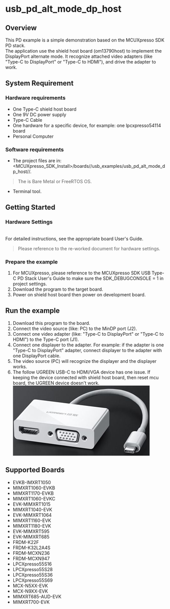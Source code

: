 # usb_pd_alt_mode_dp_host



## Overview

This PD example is a simple demonstration based on the MCUXpresso SDK PD stack.
<br> The application use the shield host board (om13790host) to implement the DisplayPort alternate mode.
It recognize attached video adapters (like "Type-C to DisplayPort" or "Type-C to HDMI"), and drive the adapter to work.

## System Requirement

### Hardware requirements

- One Type-C shield host board
- One 9V DC power supply
- Type-C Cable
- One hardware for a specific device, for example: one lpcxpresso54114 board
- Personal Computer


### Software requirements

- The project files are in: 
<br> <MCUXpresso_SDK_Install>/boards/<board>/usb_examples/usb_pd_alt_mode_dp_host/<rtos>/<toolchain>.
> The <rtos> is Bare Metal or FreeRTOS OS.
- Terminal tool.


## Getting Started

### Hardware Settings

<br> For detailed instructions, see the appropriate board User's Guide.
> Please reference to the re-worked document for hardware settings.


### Prepare the example

1.  For MCUXpresso, please reference to the MCUXpresso SDK USB Type-C PD Stack User's Guide to make sure the SDK_DEBUGCONSOLE = 1 in project settings.
2.  Download the program to the target board.
3.  Power on shield host board then power on development board.

## Run the example

1.  Download this program to the board.
2.  Connect the video source (like: PC) to the MinDP port (J2).
3.  Connect one video adapter (like: "Type-C to DisplayPort" or "Type-C to HDMI") to the Type-C port (J1).
4.  Connect one displayer to the adapter.
    For example: if the adapter is one "Type-C to DisplayPort" adapter, connect displayer to the adapter with one DisplayPort cable.
5.  The video source (PC) will recognize the displayer and the displayer works.
6.  The follow UGREEN USB-C to HDMI/VGA device has one issue. If keeping the device connected with shield host board, then reset mcu board, the UGREEN device doesn't work.
<br>![UGREEN USB-C to HDMI/VGA](ugreen_typec_hdmi.jpg "UGREEN USB-C to HDMI/VGA")

## Supported Boards
- EVKB-IMXRT1050
- MIMXRT1060-EVKB
- MIMXRT1170-EVKB
- MIMXRT1060-EVKC
- EVK-MIMXRT1015
- MIMXRT1040-EVK
- EVK-MIMXRT1064
- MIMXRT1160-EVK
- MIMXRT1180-EVK
- EVK-MIMXRT595
- EVK-MIMXRT685
- FRDM-K22F
- FRDM-K32L2A4S
- FRDM-MCXN236
- FRDM-MCXN947
- LPCXpresso55S16
- LPCXpresso55S28
- LPCXpresso55S36
- LPCXpresso55S69
- MCX-N5XX-EVK
- MCX-N9XX-EVK
- MIMXRT685-AUD-EVK
- MIMXRT700-EVK
